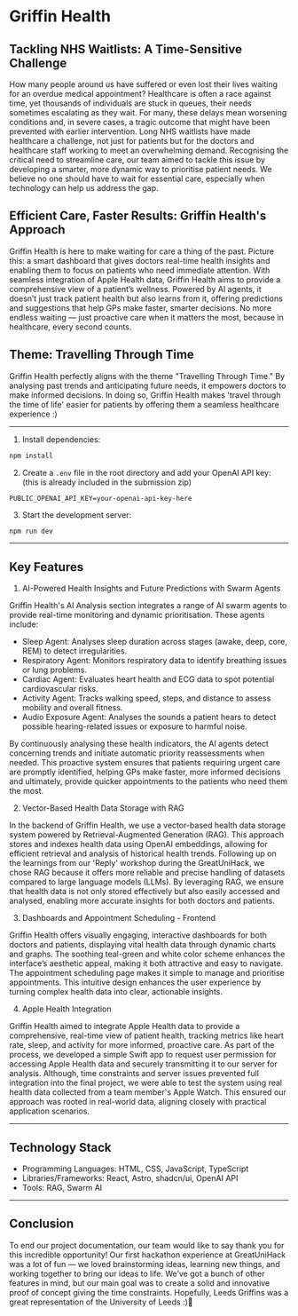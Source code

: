 # Griffin Health

## Tackling NHS Waitlists: A Time-Sensitive Challenge

How many people around us have suffered or even lost their lives waiting for an overdue medical appointment? Healthcare is often a race against time, yet thousands of individuals are stuck in queues, their needs sometimes escalating as they wait. For many, these delays mean worsening conditions and, in severe cases, a tragic outcome that might have been prevented with earlier intervention. Long NHS waitlists have made healthcare a challenge, not just for patients but for the doctors and healthcare staff working to meet an overwhelming demand. Recognising the critical need to streamline care, our team aimed to tackle this issue by developing a smarter, more dynamic way to prioritise patient needs. We believe no one should have to wait for essential care, especially when technology can help us address the gap.

## Efficient Care, Faster Results: Griffin Health's Approach

Griffin Health is here to make waiting for care a thing of the past. Picture this: a smart dashboard that gives doctors real-time health insights and enabling them to focus on patients who need immediate attention. With seamless integration of Apple Health data, Griffin Health aims to provide a comprehensive view of a patient’s wellness. Powered by AI agents, it doesn’t just track patient health but also learns from it, offering predictions and suggestions that help GPs make faster, smarter decisions. No more endless waiting — just proactive care when it matters the most, because in healthcare, every second counts.

## Theme: Travelling Through Time

Griffin Health perfectly aligns with the theme "Travelling Through Time." By analysing past trends and anticipating future needs, it empowers doctors to make informed decisions. In doing so, Griffin Health makes 'travel through the time of life' easier for patients by offering them a seamless healthcare experience :)

---

1. Install dependencies:
```bash
npm install
```

2. Create a `.env` file in the root directory and add your OpenAI API key: (this is already included in the submission zip)
```env
PUBLIC_OPENAI_API_KEY=your-openai-api-key-here
```

3. Start the development server:
```bash
npm run dev
```

---

## Key Features

1. AI-Powered Health Insights and Future Predictions with Swarm Agents

Griffin Health's AI Analysis section integrates a range of AI swarm agents to provide real-time monitoring and dynamic prioritisation. These agents include:

- Sleep Agent: Analyses sleep duration across stages (awake, deep, core, REM) to detect irregularities.
- Respiratory Agent: Monitors respiratory data to identify breathing issues or lung problems.
- Cardiac Agent: Evaluates heart health and ECG data to spot potential cardiovascular risks.
- Activity Agent: Tracks walking speed, steps, and distance to assess mobility and overall fitness.
- Audio Exposure Agent: Analyses the sounds a patient hears to detect possible hearing-related issues or exposure to harmful noise.

By continuously analysing these health indicators, the AI agents detect concerning trends and initiate automatic priority reassessments when needed. This proactive system ensures that patients requiring urgent care are promptly identified, helping GPs make faster, more informed decisions and ultimately, provide quicker appointments to the patients who need them the most.

2. Vector-Based Health Data Storage with RAG

In the backend of Griffin Health, we use a vector-based health data storage system powered by Retrieval-Augmented Generation (RAG). This approach stores and indexes health data using OpenAI embeddings, allowing for efficient retrieval and analysis of historical health trends. Following up on the learnings from our 'Reply' workshop during the GreatUniHack, we chose RAG because it offers more reliable and precise handling of datasets compared to large language models (LLMs). By leveraging RAG, we ensure that health data is not only stored effectively but also easily accessed and analysed, enabling more accurate insights for both doctors and patients.

3. Dashboards and Appointment Scheduling - Frontend

Griffin Health offers visually engaging, interactive dashboards for both doctors and patients, displaying vital health data through dynamic charts and graphs. The soothing teal-green and white color scheme enhances the interface’s aesthetic appeal, making it both attractive and easy to navigate. The appointment scheduling page makes it simple to manage and prioritise appointments. This intuitive design enhances the user experience by turning complex health data into clear, actionable insights.

4. Apple Health Integration

Griffin Health aimed to integrate Apple Health data to provide a comprehensive, real-time view of patient health, tracking metrics like heart rate, sleep, and activity for more informed, proactive care. As part of the process, we developed a simple Swift app to request user permission for accessing Apple Health data and securely transmitting it to our server for analysis. Although, time constraints and server issues prevented full integration into the final project, we were able to test the system using real health data collected from a team member's Apple Watch. This ensured our approach was rooted in real-world data, aligning closely with practical application scenarios.

---

## Technology Stack

- Programming Languages: HTML, CSS, JavaScript, TypeScript
- Libraries/Frameworks: React, Astro, shadcn/ui, OpenAI API
- Tools: RAG, Swarm AI

---

## Conclusion

To end our project documentation, our team would like to say thank you for this incredible opportunity! Our first hackathon experience at GreatUniHack was a lot of fun — we loved brainstorming ideas, learning new things, and working together to bring our ideas to life. We’ve got a bunch of other features in mind, but our main goal was to create a solid and innovative proof of concept giving the time constraints. Hopefully, Leeds Griffins was a great representation of the University of Leeds :)💚
